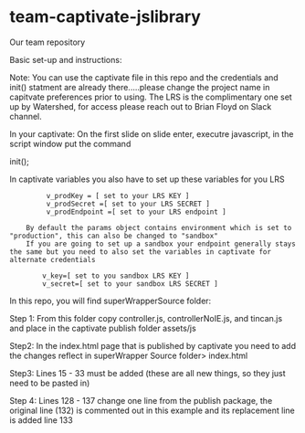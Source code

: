# team-captivate-jslibrary
Our team repository

Basic set-up and instructions:

Note: You can use the captivate file in this repo and the credentials and init() statment are already there.....please change the project name in capitvate preferences prior to using.  The LRS is the complimentary one set up by Watershed, for access please reach out to Brian Floyd on Slack channel.

In your captivate: On the first slide on slide enter, executre javascript, in the script window put the command

init();

In captivate variables you also have to set up these variables for you LRS

             v_prodKey = [ set to your LRS KEY ]
             v_prodSecret =[ set to your LRS SECRET ]
             v_prodEndpoint =[ set to your LRS endpoint ]
             
        By default the params object contains environment which is set to "production", this can also be changed to "sandbox"
        If you are going to set up a sandbox your endpoint generally stays the same but you need to also set the variables in captivate for alternate credentials
        
            v_key=[ set to you sandbox LRS KEY ] 
            v_secret=[ set to your sandbox LRS SECRET ]


In this repo, you will find superWrapperSource folder:

Step 1:
  From this folder copy controller.js, controllerNoIE.js, and tincan.js and place in the captivate publish folder assets/js

Step2:
In the index.html page that is published by captivate you need to add the changes reflect in superWrapper Source folder> index.html

Step3:
Lines 15 - 33 must be added (these are all new things, so they just need to be pasted in)

Step 4:
Lines 128 - 137 change one line from the publish package, the original line (132) is commented out in this example and its replacement line is added line 133





